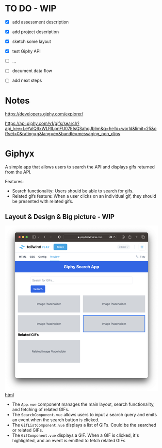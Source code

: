 # TO DO - WIP

- [x] add assessment description
- [x] add project description
- [x] sketch some layout 
- [x] test Giphy API
- [ ] ...
- [ ] document data flow
- [ ] add next steps


# Notes

https://developers.giphy.com/explorer/

https://api.giphy.com/v1/gifs/search?api_key=LeYalQ6xWLRILpnFU07EIsQSahgJblnn&q=hello+world&limit=25&offset=0&rating=g&lang=en&bundle=messaging_non_clips

# Giphyx

A simple app that allows users to search the API and displays gifs returned from the API.

Features:

* Search functionality: Users should be able to search for gifs.
* Related gifs feature: When a user clicks on an individual gif, they should be presented with related gifs.

## Layout & Design & Big picture - WIP

![app layout structure](./layout.png)
[html](./layout.html)

* The `App.vue` component manages the main layout, search functionality, and fetching of related GIFs.
* The `SearchComponent.vue` allows users to input a search query and emits an event when the search button is clicked.
* The `GifListComponent.vue` displays a list of GIFs. Could be the searched or related GIFs.
* The `GifComponent.vue` displays a GIF. When a GIF is clicked, it's highlighted, and an event is emitted to fetch related GIFs.

